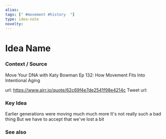 ```yaml
---
alias: 
tags: [" #movement #history  "]
type: idea-note
novelty: 
---
```

# Idea Name

### Context / Source
Move Your DNA with Katy Bowman
Ep 132: How Movement Fits Into Intentional Aging

url: https://www.airr.io/quote/62c69f4e7de2541f98e4214c
Tweet url: 

### Key Idea

Earlier generations were moving much much more
It's not really such a bad thing
But we have to accept that we've lost a bit

### See also
